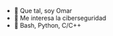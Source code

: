 - 👋 Que tal, soy Omar
- 👀 Me interesa la ciberseguridad
- 🌱 Bash, Python, C/C++

<!---
oXmars/oXmars is a ✨ special ✨ repository because its `README.md` (this file) appears on your GitHub profile.
You can click the Preview link to take a look at your changes.
--->
